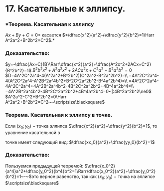 # 17. Касательные к эллипсу.

### *Теорема. Касательная к эллипсу
$Ax+By+C=0$* касается $*\dfrac{x^2}{a^2}+\dfrac{y^2}{b^2}=1\Harr A^2a^2+B^2b^2=C^2$.*

### Доказательство:
$y=-\dfrac{Ax+C}{B}\Rarr\dfrac{x^2}{a^2}+\dfrac{A^2x^2+2ACx+C^2}{B^2b^2}=1$
$B^2b^2x^2+A^2a^2x^2+2ACa^2x+C^2a^2-B^2a^2b^2=0$
$D=4A^2C^2a^4-4(A^2a^2+B^2b^2)(C^2a^2-B^2a^2b^2)=\\
=4A^2C^2a^4-4(A^2C^2a^4-A^2B^2a^4b^2+B^2C^2a^2b^2-B^4a^2b^4)=\\
=4A^2C^2a^4-4A^2C^2a^4+4A^2B^2a^4b^2-4B^2C^2a^2b^2+4B^4a^2b^4=\\
=4A^2B^2a^4b^2-4B^2C^2a^2b^2+4B^4a^2b^4=0~|:4B^2a^2b^2\ne0$
$A^2a^2-C^2+B^2b^2=0\Harr A^2a^2+B^2b^2=C^2~~\scriptsize\blacksquare$

### Теорема. Касательная к эллипсу в точке.
Если $(x_0;y_0)~-~$точка эллипса $\dfrac{x^2}{a^2}+\dfrac{y^2}{b^2}=1$, то уравнение касательной в

точке имеет следующий вид: $\dfrac{xx_0}{a^2}+\dfrac{yy_0}{b^2}=1$

### Доказательство:
Пользуемся предыдущей теоремой:
$\dfrac{x_0^2}{a^4}a^2+\dfrac{y_0^2}{b^4}b^2=1\Rarr\dfrac{x_0^2}{a^2}+\dfrac{y_0^2}{b^2}=1~-~$это верное равенство, так как $(x_0;y_0)~-~$точка на эллипсе  $\scriptsize\blacksquare$